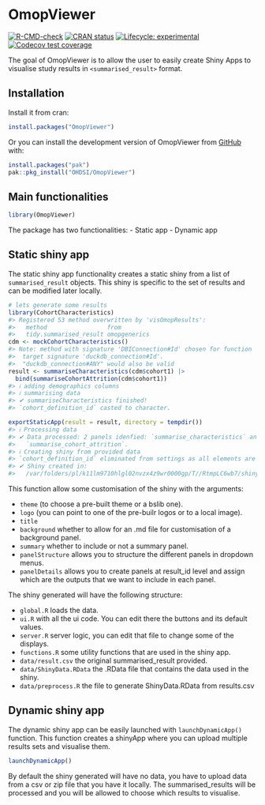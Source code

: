 
<!-- README.md is generated from README.Rmd. Please edit that file -->

# OmopViewer

<!-- badges: start -->

[![R-CMD-check](https://github.com/OHDSI/OmopViewer/actions/workflows/R-CMD-check.yaml/badge.svg)](https://github.com/OHDSI/OmopViewer/actions/workflows/R-CMD-check.yaml)
[![CRAN
status](https://www.r-pkg.org/badges/version/OmopViewer)](https://CRAN.R-project.org/package=OmopViewer)
[![Lifecycle:
experimental](https://img.shields.io/badge/lifecycle-experimental-orange.svg)](https://lifecycle.r-lib.org/articles/stages.html#experimental)
[![Codecov test
coverage](https://codecov.io/gh/OHDSI/OmopViewer/branch/main/graph/badge.svg)](https://app.codecov.io/gh/OHDSI/OmopViewer?branch=main)
<!-- badges: end -->

The goal of OmopViewer is to allow the user to easily create Shiny Apps
to visualise study results in `<summarised_result>` format.

## Installation

Install it from cran:

``` r
install.packages("OmopViewer")
```

Or you can install the development version of OmopViewer from
[GitHub](https://github.com/OHDSI/OmopViewer) with:

``` r
install.packages("pak")
pak::pkg_install("OHDSI/OmopViewer")
```

## Main functionalities

``` r
library(OmopViewer)
```

The package has two functionalities: - Static app - Dynamic app

## Static shiny app

The static shiny app functionality creates a static shiny from a list of
`summarised_result` objects. This shiny is specific to the set of
results and can be modified later locally.

``` r
# lets generate some results
library(CohortCharacteristics)
#> Registered S3 method overwritten by 'visOmopResults':
#>   method                 from        
#>   tidy.summarised_result omopgenerics
cdm <- mockCohortCharacteristics()
#> Note: method with signature 'DBIConnection#Id' chosen for function 'dbExistsTable',
#>  target signature 'duckdb_connection#Id'.
#>  "duckdb_connection#ANY" would also be valid
result <- summariseCharacteristics(cdm$cohort1) |>
  bind(summariseCohortAttrition(cdm$cohort1))
#> ℹ adding demographics columns
#> ℹ summarising data
#> ✔ summariseCharacteristics finished!
#> `cohort_definition_id` casted to character.

exportStaticApp(result = result, directory = tempdir())
#> ℹ Processing data
#> ✔ Data processed: 2 panels idenfied: `summarise_characteristics` and
#>   `summarise_cohort_attrition`.
#> ℹ Creating shiny from provided data
#> `cohort_definition_id` eliminated from settings as all elements are NA.
#> ✔ Shiny created in:
#>   /var/folders/pl/k11lm9710hlgl02nvzx4z9wr0000gp/T//RtmpLC6wb7/shiny
```

This function allow some customisation of the shiny with the arguments:

- `theme` (to choose a pre-built theme or a bslib one).
- `logo` (you can point to one of the pre-builr logos or to a local
  image).
- `title`
- `background` whether to allow for an .md file for customisation of a
  background panel.
- `summary` whether to include or not a summary panel.
- `panelStructure` allows you to structure the different panels in
  dropdown menus.
- `panelDetails` allows you to create panels at result_id level and
  assign which are the outputs that we want to include in each panel.

The shiny generated will have the following structure:

- `global.R` loads the data.
- `ui.R` with all the ui code. You can edit there the buttons and its
  default values.
- `server.R` server logic, you can edit that file to change some of the
  displays.
- `functions.R` some utility functions that are used in the shiny app.
- `data/result.csv` the original summarised_result provided.
- `data/ShinyData.RData` the .RData file that contains the data used in
  the shiny.
- `data/preprocess.R` the file to generate ShinyData.RData from
  results.csv

## Dynamic shiny app

The dynamic shiny app can be easily launched with `launchDynamicApp()`
function. This function creates a shinyApp where you can upload multiple
results sets and visualise them.

``` r
launchDynamicApp()
```

By default the shiny generated will have no data, you have to upload
data from a csv or zip file that you have it locally. The
summarised_results will be processed and you will be allowed to choose
which results to visualise.
